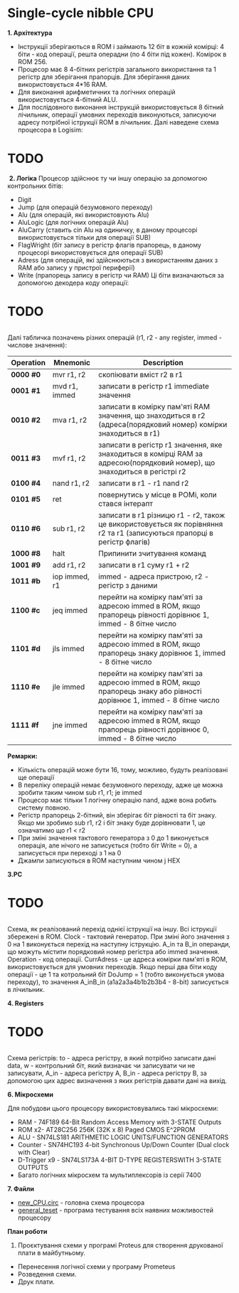# Single-cycle nibble CPU

**1. Архітектура**
* Інструкції зберігаються в ROM і займають 12 біт в кожній комірці: 4 біти - код операції, решта операдни (по 4 біти під кожен). Комірок в ROM 256.
* Процесор має 8 4-бітних регістрів загального використання та 1 регістр для зберігання прапорців. Для зберігання даних використовується 4*16 RAM.
* Для виконання арифметичних та логічних операцій використовується 4-бітний ALU.
* Для послідовного виконання інструкцій використовується 8 бітний лічильник, операції умовних переходів виконуються, записуючи адресу потрібної іструкції ROM в лічильник.
Далі наведене схема процесора в Logisim:
# TODO 
![]()
**2. Логіка**
Процесор здійснює ту чи іншу операцію за допомогою контрольних бітів:
* Digit
* Jump (для операцій безумовного переходу)
* Alu (для операцій, які використовують Alu)
* AluLogic (для логічних операцій Alu)
* AluCarry (ставить cin Alu на одиничку, в даному процесорі використовується тільки для операції SUB)
* FlagWright (біт запису в регістр флагів прапорець, в даному процесорі використовується для операції SUB)
* Adress (для операцій, які здійснюються з використанням даних з RAM або запису у пристрої периферії)
* Write (прапорець запису в регістр чи RAM)
Ці біти визначаються за допомогою декодера коду операції:

# TODO
![]()

Далі табличка позначень різних операцій (r1, r2 - any register, immed - числове значення):


Operation              | Mnemonic                                                                                                                                                                                                                                                                                                                                       | Description
------------------------ | --------------------------------------------------------------------------------------------------------------------------------------------------------------------------------------------------------------------------------------------------------------------------------------------------------------------------------------------- | ---------
**0000 #0**            | mvr r1, r2 | скопіювати вміст r2 в r1
**0001 #1**            | mvd r1, immed | записати в регістр r1 immediate значення
**0010 #2**            | mva r1, r2 | записати в комірку пам'яті RAM значення, що знаходиться в r2 (адреса(порядковий номер) комірки знаходиться в r1)
**0011 #3**            | mvf r1, r2 | записати в регістр r1 значення, яке знаходиться в комірці RAM за адресою(порядковий номер), що знаходиться в регістрі r2
**0100 #4**            | nand r1, r2 | записати в r1 - r1 nand r2
**0101 #5**            | ret | повернутись у місце в РОМі, коли стався інтерапт
**0110 #6**            | sub r1, r2 | записати в r1 різницю r1 - r2, також це використовується як порівняння r2 та r1 (записуються прапорці в регістр флагів)
**1000 #8**            | halt | Припинити зчитування команд
**1001 #9**            | add r1, r2 | записати в r1 суму r1 + r2
**1011 #b**            | iop immed, r1 | immed - адреса пристрою, r2 - регістр з даними
**1100 #c**            | jeq immed | перейти на комірку пам'яті за адресою immed в ROM, якщо прапорець рівності дорівнює 1, immed - 8 бітне число
**1101 #d**            | jls immed | перейти на комірку пам'яті за адресою immed в ROM, якщо прапорець знаку дорівнює 1, immed - 8 бітне число
**1110 #e**            | jle immed | перейти на комірку пам'яті за адресою immed в ROM, якщо прапорець знаку або рівності дорівнює 1, immed - 8 бітне число
**1111 #f**            | jne immed | перейти на комірку пам'яті за адресою immed в ROM, якщо прапорець рівності дорівнює 0, immed - 8 бітне число |


**Ремарки:**
* Кількість операцій може бути 16, тому, можливо, будуть реалізовані ще операції
* В переліку операцій немає безумовного переходу, адже це можна зробити таким чином sub r1, r1; je immed
* Процесор має тільки 1 логічну операцію nand, адже вона робить систему повною.
* Регістр прапорець 2-бітний, він зберігає  біт рівності та біт знаку. Якщо ми зробимо sub r1, r2 і біт знаку буде дорівнювати 1, це означатимо що r1 < r2
* При зміні значення тактового генератора з 0 до 1 виконується операція, але нічого не записується (тобто біт Write = 0), а записується при переході з 1 на 0
* Джампи записуються в ROM наступним чином j<type> HEX

**3.PC**

# TODO
![]()

Схема, як реалізований перехід однієї іструкції на іншу. Всі іструкції збережені в ROM. Clock - тактовий генератор. При зміні його значення з 0 на 1 виконується перехід на наступну іструкцію. A_in та B_in операнди, що можуть містити порядковий номер регістра або immed значення. Operation - код операції. CurrAdress - це адреса комірки пам'яті в ROM, використовується для умовних переходів. Якщо перші два біти коду операції - це 1 та котрольний біт DoJump = 1 (тобто виконується умова переходу), то значення A_inB_in (a1a2a3a4b1b2b3b4 - 8-bit) записується в лічильник.


**4. Registers**

# TODO
![]()

Схема регістрів: to - адреса регістру, в який потрібно записати дані data, w - контрольний біт, який визначає чи записувати чи не записувати, A_in - адреса регістру A, B_in - адреса регістру B, за допомогою цих адрес визначення з яких регістрів давати дані на вихід.

**6. Мікросхеми**

Для побудови цього процесору використовувались такі мікросхеми:

* RAM - 74F189 64-Bit Random Access Memory with 3-STATE Outputs
* ROM x2- AT28C256 256K (32K x 8) Paged CMOS E^2PROM
* ALU - SN74LS181 ARITHMETIC LOGIC UNITS/FUNCTION GENERATORS
* Counter - SN74HC193 4-bit Synchronous Up/Down Counter (Dual clock with Clear)
* D-Trigger х9 - SN74LS173A 4-BIT D-TYPE REGISTERSWITH 3-STATE OUTPUTS
* Багато логічних мікросхем та мультиплексорів із серії 7400

**7. Файли**

*  [new_CPU.circ](LastVersion/new_CPU.circ) - головна схема процесора
*  [general_teset](LastVersion/general_test) - програма тестування всіх наявних можливостей процесору

**План роботи**

1. Проєктування схеми у програмі Proteus для створення друкованої плати в майбутньому.
* Перенесення логічної схеми у програму Prometeus
* Розведення схеми.
* Друк плати.

